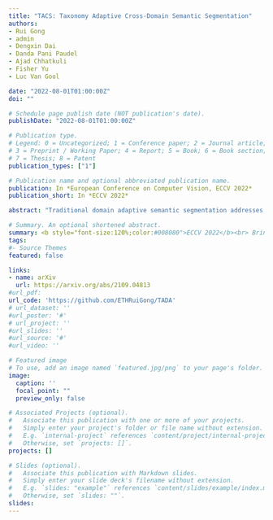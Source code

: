 ```yaml
---
title: "TACS: Taxonomy Adaptive Cross-Domain Semantic Segmentation"
authors:
- Rui Gong
- admin
- Dengxin Dai
- Danda Pani Paudel
- Ajad Chhatkuli
- Fisher Yu
- Luc Van Gool

date: "2022-08-01T01:00:00Z"
doi: ""

# Schedule page publish date (NOT publication's date).
publishDate: "2022-08-01T01:00:00Z"

# Publication type.
# Legend: 0 = Uncategorized; 1 = Conference paper; 2 = Journal article;
# 3 = Preprint / Working Paper; 4 = Report; 5 = Book; 6 = Book section;
# 7 = Thesis; 8 = Patent
publication_types: ["1"]

# Publication name and optional abbreviated publication name.
publication: In *European Conference on Computer Vision, ECCV 2022*
publication_short: In *ECCV 2022*

abstract: "Traditional domain adaptive semantic segmentation addresses the task of adapting a model to a novel target domain under limited or no additional supervision. While tackling the input domain gap, the standard domain adaptation settings assume no domain change in the output space. In semantic prediction tasks, different datasets are often labeled according to different semantic taxonomies. In many real-world settings, the target domain task requires a different taxonomy than the one imposed by the source domain. We therefore introduce the more general taxonomy adaptive cross-domain semantic segmentation (TACS) problem, allowing for inconsistent taxonomies between the two domains. We further propose an approach that jointly addresses the image-level and label-level domain adaptation. On the label-level, we employ a bilateral mixed sampling strategy to augment the target domain, and a relabelling method to unify and align the label spaces. We address the image-level domain gap by proposing an uncertainty-rectified contrastive learning method, leading to more domain-invariant and class-discriminative features. We extensively evaluate the effectiveness of our framework under different TACS settings: open taxonomy, coarse-to-fine taxonomy, and implicitly-overlapping taxonomy. Our approach outperforms the previous state-of-the-art by a large margin, while being capable of adapting to target taxonomies"

# Summary. An optional shortened abstract.
summary: <b style="font-size:120%;color:#008080">ECCV 2022</b><br> Bringing the robustness in tracking to video segmentation.
tags:
#- Source Themes
featured: false

links:
- name: arXiv
  url: https://arxiv.org/abs/2109.04813
#url_pdf: 
url_code: 'https://github.com/ETHRuiGong/TADA'
# url_dataset: ''
#url_poster: '#'
# url_project: ''
#url_slides: ''
#url_source: '#'
#url_video: ''

# Featured image
# To use, add an image named `featured.jpg/png` to your page's folder. 
image:
  caption: ''
  focal_point: ""
  preview_only: false

# Associated Projects (optional).
#   Associate this publication with one or more of your projects.
#   Simply enter your project's folder or file name without extension.
#   E.g. `internal-project` references `content/project/internal-project/index.md`.
#   Otherwise, set `projects: []`.
projects: []

# Slides (optional).
#   Associate this publication with Markdown slides.
#   Simply enter your slide deck's filename without extension.
#   E.g. `slides: "example"` references `content/slides/example/index.md`.
#   Otherwise, set `slides: ""`.
slides:
---
```



